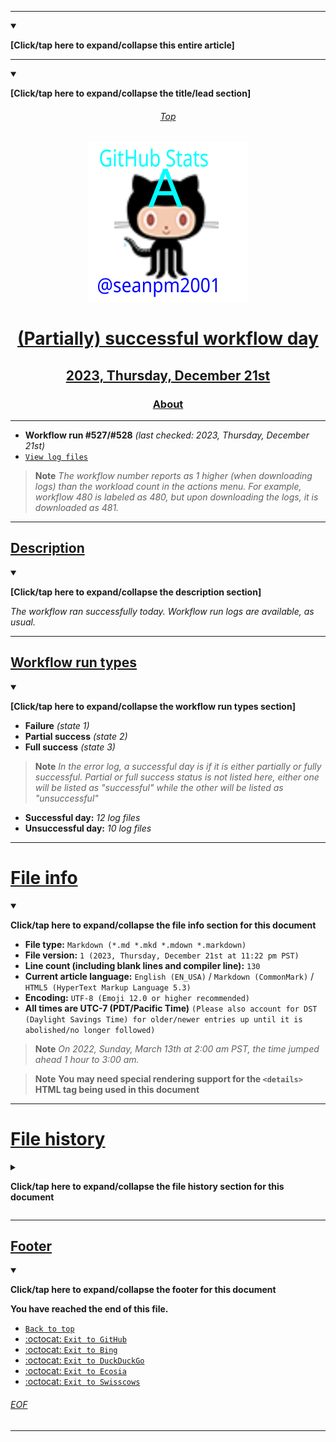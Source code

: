 
***

<details open><summary><p><b>[Click/tap here to expand/collapse this entire article]</b></p></summary>

---

<details open><summary><p><b>[Click/tap here to expand/collapse the title/lead section]</b></p></summary>

<div align="center">
    <H6 id="Top"><a href="#Top">Top</a></H6>
    <img alt="GitHub Stats A logo failed to load. Click/tap here to attempt to view it" src="/GitHub_Stats_A_Logo_V1.svg" title="GitHub Stats A logo" width="256" height="256" class="center"/>
    <H1 id="Title"><a href="#Title">(Partially) successful workflow day</a></H1> <!-- TODO: This line should be updated daily/when needed !-->
    <H2 id="Date-of-run"><a href="#Date-of-run">2023, Thursday, December 21st</a></H2> <!-- TODO: This line should be updated daily !-->
    <H3 id="About"><a href="#About">About</a></H3>
</div>

---

- **Workflow run #527/#528** _(last checked: 2023, Thursday, December 21st)_ <!-- TODO: This line should be updated daily !-->
- [`View log files`](/ErrorLog/2023/12_December/21/logs_528/) <!-- TODO: This line should be updated daily TODO: DON'T FORGET TO UPDATE THE DAY OF MONTH SLOT !-->

> **Note** _The workflow number reports as 1 higher (when downloading logs) than the workload count in the actions menu. For example, workflow 480 is labeled as 480, but upon downloading the logs, it is downloaded as 481._

</details> <!-- End of title/lead section !-->

---

## [Description](#Description)

<details open><summary><p><b>[Click/tap here to expand/collapse the description section]</b></p></summary>

_The workflow ran successfully today. Workflow run logs are available, as usual._ <!-- TODO: This line should be updated daily/when needed !-->

</details> <!-- End of description section !-->

---

## [Workflow run types](#Workflow-run-types)

<details open><summary><p><b>[Click/tap here to expand/collapse the workflow run types section]</b></p></summary>

- **Failure** _(state 1)_
- **Partial success** _(state 2)_
- **Full success** _(state 3)_

> **Note** _In the error log, a successful day is if it is either partially or fully successful. Partial or full success status is not listed here, either one will be listed as "successful" while the other will be listed as "unsuccessful"_

- **Successful day:** _12 log files_
- **Unsuccessful day:** _10 log files_

</details> <!-- End of workflow run types section !-->

***

# [File info](#File-info)

<details open><summary><p lang="en"><b>Click/tap here to expand/collapse the file info section for this document</b></p></summary>

- **File type:** `Markdown (*.md *.mkd *.mdown *.markdown)`
- **File version:** `1 (2023, Thursday, December 21st at 11:22 pm PST)` <!-- TODO:This line should be updated daily !-->
- **Line count (including blank lines and compiler line):** `130`
- **Current article language:** `English (EN_USA)` / `Markdown (CommonMark)` / `HTML5 (HyperText Markup Language 5.3)`
- **Encoding:** `UTF-8 (Emoji 12.0 or higher recommended)`
- **All times are UTC-7 (PDT/Pacific Time)** `(Please also account for DST (Daylight Savings Time) for older/newer entries up until it is abolished/no longer followed)`

> **Note** _On 2022, Sunday, March 13th at 2:00 am PST, the time jumped ahead 1 hour to 3:00 am._

> **Note** **You may need special rendering support for the `<details>` HTML tag being used in this document**

</details> <!-- End of file info section !-->

***

# [File history](#File-history)

<details><summary><p lang="en"><b>Click/tap here to expand/collapse the file history section for this document</b></p></summary>

<details open><summary><H2 lang="en" id="Version1"><b>Version 1 (2023, Thursday, December 21st at 11:22 pm PST)</b></H2></summary> <!-- TODO: This line should be updated daily !-->

**This version was made by:** [`@seanpm2001`](https://github.com/seanpm2001/)

> **Note** _Continuing for a seventh consecutive day._ <!-- This line should be updated daily !-->

> Changes:

- [x] Started the file
- [x] Added the `Title/lead` section
- [x] Added the `Description` section
- [x] Added the `Workflow run types` section
- [x] Added the `File Info` section
- - [x] Added the file type
- - [x] Added the file version
- - [x] Added the line count
- - [x] Added the language
- - [x] Added the encoding
- - [x] Added the DST warning
- - [x] Added the special rendering note
- [x] Added the `File History` section
- - [x] Added an entry for version 1
- [x] Added the `Footer` section
- [ ] No other changes in version 1

</details> <!-- End of file history version 1 entry !-->

</details> <!-- End of file history section !-->

***

## [Footer](#Footer)

<details open><summary><p lang="en"><b>Click/tap here to expand/collapse the footer for this document</b></p></summary>

**You have reached the end of this file.**

- [`Back to top`](#Top)
- [:octocat: `Exit to GitHub`](https://github.com/)
- [:octocat: `Exit to Bing`](https://bing.com/)
- [:octocat: `Exit to DuckDuckGo`](https://duckduckgo.com/)
- [:octocat: `Exit to Ecosia`](https://ecosia.org/)
- [:octocat: `Exit to Swisscows`](https://swisscows.com/)

###### [EOF](#EOF)

</details> <!-- End of footer section !-->

</details> <!-- End of article !-->

***
